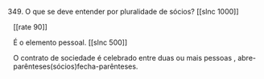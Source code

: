349. O que se deve entender por pluralidade de sócios?
[[slnc 1000]]

[[rate 90]]

É o elemento pessoal.
[[slnc 500]]

O contrato de sociedade é celebrado entre duas ou mais pessoas , abre-parênteses(sócios)fecha-parênteses.

